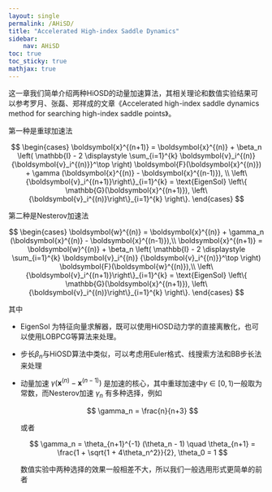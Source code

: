 ```yaml
---
layout: single
permalink: /AHiSD/
title: "Accelerated High-index Saddle Dynamics"
sidebar:
    nav: AHiSD
toc: true
toc_sticky: true
mathjax: true
---
```


这一章我们简单介绍两种HiOSD的动量加速算法，其相关理论和数值实验结果可以参考罗月、张磊、郑祥成的文章《Accelerated high-index saddle dynamics method for searching high-index saddle points》。

第一种是重球加速法 

$$
\begin{cases}
\boldsymbol{x}^{(n+1)} = \boldsymbol{x}^{(n)} + \beta_n \left( \mathbb{I} - 2 \displaystyle \sum_{i=1}^{k} \boldsymbol{v}_i^{(n)} {\boldsymbol{v}_i^{(n)}}^\top \right) \boldsymbol{F}(\boldsymbol{x}^{(n)}) + \gamma (\boldsymbol{x}^{(n)} - \boldsymbol{x}^{(n-1)}), \\
\left\{\boldsymbol{v}_i^{(n+1)}\right\}_{i=1}^{k} = \text{EigenSol} \left\{ \mathbb{G}(\boldsymbol{x}^{(n+1)}), \left\{\boldsymbol{v}_i^{(n)}\right\}_{i=1}^{k} \right\}.
\end{cases}
$$

第二种是Nesterov加速法 

$$
\begin{cases}
\boldsymbol{w}^{(n)} = \boldsymbol{x}^{(n)} + \gamma_n (\boldsymbol{x}^{(n)} - \boldsymbol{x}^{(n-1)}),\\
\boldsymbol{x}^{(n+1)} = \boldsymbol{w}^{(n)} + \beta_n \left( \mathbb{I} - 2 \displaystyle \sum_{i=1}^{k} \boldsymbol{v}_i^{(n)} {\boldsymbol{v}_i^{(n)}}^\top \right) \boldsymbol{F}(\boldsymbol{w}^{(n)}),\\
\left\{\boldsymbol{v}_i^{(n+1)}\right\}_{i=1}^{k} = \text{EigenSol} \left\{ \mathbb{G}(\boldsymbol{x}^{(n+1)}), \left\{\boldsymbol{v}_i^{(n)}\right\}_{i=1}^{k} \right\}.
\end{cases}
$$ 

其中

-    $\text{EigenSol}$ 为特征向量求解器，既可以使用HiOSD动力学的直接离散化，也可以使用LOBPCG等算法来处理。

-   步长$\beta_n$与HiOSD算法中类似，可以考虑用Euler格式、线搜索方法和BB步长法来处理

-   动量加速 $\gamma (\boldsymbol{x}^{(n)} - \boldsymbol{x}^{(n-1)})$ 是加速的核心，其中重球加速中$\gamma\in[0,1)$一般取为常数，而Nesterov加速 $\gamma_n$ 有多种选择，例如
      
    $$
    \gamma_n = \frac{n}{n+3}
    $$
    
    或者
    
    $$
    \gamma_n = \theta_{n+1}^{-1} (\theta_n - 1) \quad \theta_{n+1} = \frac{1 + \sqrt{1 + 4\theta_n^2}}{2}, \theta_0 = 1
    $$
    
    数值实验中两种选择的效果一般相差不大，所以我们一般选用形式更简单的前者
